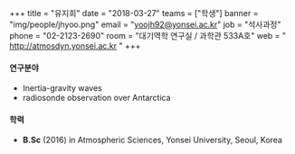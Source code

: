 +++
title = "유지희"
date = "2018-03-27"
teams = ["학생"]
banner = "img/people/jhyoo.png"
email = "yoojh92@yonsei.ac.kr"
job = "석사과정"
phone = "02-2123-2690"
room = "대기역학 연구실 / 과학관 533A호"
web = " http://atmosdyn.yonsei.ac.kr "
+++

#### 연구분야
+ Inertia-gravity waves
+ radiosonde observation over Antarctica

#### 학력
+ **B.Sc** (2016) in Atmospheric Sciences, Yonsei University, Seoul, Korea


